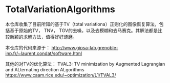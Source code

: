 # TotalVariationAlgorithms

本仓库收集了目前所知的基于TV（total variationa）正则化的图像恢复算法，包括基于原始的TV， TNV， TGV的去噪，以及去模糊和去马赛克。其解法都是比较新颖的求解方法，值得好好琢磨。

本仓库的代码来源于：
http://www.gipsa-lab.grenoble-inp.fr/~laurent.condat/software.html

其他的对TV的优化算法：
TVAL3: TV minimization by Augmented Lagrangian and ALternating direction ALgorithms
https://www.caam.rice.edu/~optimization/L1/TVAL3/
